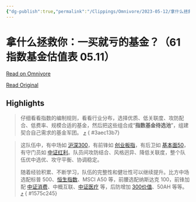 ```yaml
---
{"dg-publish":true,"permalink":"/Clippings/Omnivore/2023-05-12/拿什么拯救你：一买就亏的基金？（61指数基金估值表05.11）/"}
---
```



# 拿什么拯救你：一买就亏的基金？（61 指数基金估值表 05.11）

[Read on Omnivore](https://omnivore.app/me/61-05-11-1880fca8aea)

[Read Original](https://xueqiu.com/9391624441/250057664)

## Highlights

> 仔细看看指数的编制规则，看看行业分布，选择优质、低关联度、攻防配合、低费率、规模合适的基金，然后把这些组合成“**指数基金待选池**”，组建契合自己需求的基金军团。 [⤴️](https://omnivore.app/me/61-05-11-1880fca8aea#3aec13b7-f26f-4723-a814-b3c0fd6160d8) 
{ #3aec13b7}


> 这队伍中，有中场如 [沪深300](https://xueqiu.com/S/SH000300?from=status%5Fstock%5Fmatch)，有前锋如 [创业板指](https://xueqiu.com/S/SZ399006?from=status%5Fstock%5Fmatch)，有后卫如 [基本面50](https://xueqiu.com/S/SH000925?from=status%5Fstock%5Fmatch)，有守门员如 [中证红利](https://xueqiu.com/S/SH000922?from=status%5Fstock%5Fmatch)。队员间攻防结合、风格迥异、降低关联度，整个队伍优中选优、攻守平衡、协调稳定。
>
> 随着经验积累、不断学习，队伍的完整性和健壮性可以继续提升。比方中场选配标普 500、[恒生指数](https://xueqiu.com/S/HKHSI?from=status%5Fstock%5Fmatch)、MSCI A50 等，前腰选配纳斯达克 100，前锋加配 [中证消费](https://xueqiu.com/S/SH000932?from=status%5Fstock%5Fmatch)、中概互联、[中证医疗](https://xueqiu.com/S/SZ399989?from=status%5Fstock%5Fmatch) 等，后防增加 [300价值](https://xueqiu.com/S/SH000919?from=status%5Fstock%5Fmatch)、50AH 等等。 [⤴️](https://omnivore.app/me/61-05-11-1880fca8aea#1575c245-af42-438a-ae85-b56720a43996) 
{ #1575c245}

